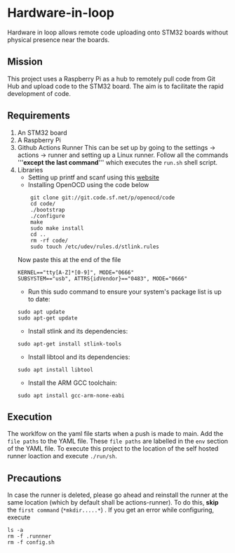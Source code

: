 # Hardware-in-loop
Hardware in loop allows remote code uploading onto STM32 boards without physical presence near the boards.

## Mission
This project uses a Raspberry Pi as a hub to remotely pull code from Git Hub and upload code to the STM32 board. The aim is to facilitate the rapid development of code.

## Requirements
1. An STM32 board
2. A Raspberry Pi
3. Github Actions Runner
This can be set up by going to the settings -> actions -> runner and setting up a Linux runner. Follow all the commands '''**except the last command**''' which executes the `run.sh` shell script. 
4. Libraries
    - Setting up printf and scanf using this [website](https://shawnhymel.com/1873/how-to-use-printf-on-stm32/)
    - Installing OpenOCD using the code below
    ``` 
        git clone git://git.code.sf.net/p/openocd/code
        cd code/
        ./bootstrap
        ./configure
        make
        sudo make install
        cd ..
        rm -rf code/
        sudo touch /etc/udev/rules.d/stlink.rules
    ```
    Now paste this at the end of the file
    ```
    KERNEL=="tty[A-Z]*[0-9]", MODE="0666"
    SUBSYSTEM=="usb", ATTRS{idVendor}=="0483", MODE="0666"
    ```
    - Run this sudo command to ensure your system's package list is up to date:
   ```
   sudo apt update
   sudo apt-get update
   ```
    - Install stlink and its dependencies:
    ```
    sudo apt-get install stlink-tools
    ```
    - Install libtool and its dependencies:
   ```
   sudo apt install libtool
   ```
    - Install the ARM GCC toolchain:
   ```
   sudo apt install gcc-arm-none-eabi
   ```
## Execution
The worklfow on the yaml file starts when a push is made to main. 
Add the `file paths` to the YAML file. These `file paths` are labelled in the `env` section of the YAML file.
To execute this project to the location of the self hosted runner loaction and execute `./run/sh`.

## Precautions
In case the runner is deleted, please go ahead and reinstall the runner at the same location (which by default shall be actions-runner). To do this, **skip** the `first command` (`*mkdir.....*`) . 
If you get an error while configuring, execute
```
ls -a
rm -f .runnner
rm -f config.sh
```





